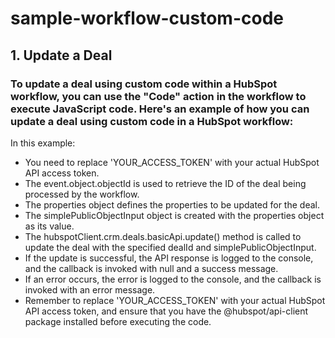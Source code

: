 # sample-workflow-custom-code
## 1. Update a Deal
### To update a deal using custom code within a HubSpot workflow, you can use the "Code" action in the workflow to execute JavaScript code. Here's an example of how you can update a deal using custom code in a HubSpot workflow:
In this example:
* You need to replace 'YOUR_ACCESS_TOKEN' with your actual HubSpot API access token.
* The event.object.objectId is used to retrieve the ID of the deal being processed by the workflow.
* The properties object defines the properties to be updated for the deal.
* The simplePublicObjectInput object is created with the properties object as its value.
* The hubspotClient.crm.deals.basicApi.update() method is called to update the deal with the specified dealId and simplePublicObjectInput.
* If the update is successful, the API response is logged to the console, and the callback is invoked with null and a success message.
* If an error occurs, the error is logged to the console, and the callback is invoked with an error message.
* Remember to replace 'YOUR_ACCESS_TOKEN' with your actual HubSpot API access token, and ensure that you have the @hubspot/api-client package installed before executing the code.







